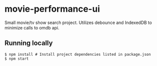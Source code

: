 # movie-performance-ui

Small movie/tv show search project.
Utilizes debounce and IndexedDB to minimize calls to omdb api.

## Running locally

```shell
$ npm install # Install project dependencies listed in package.json
$ npm start
```
